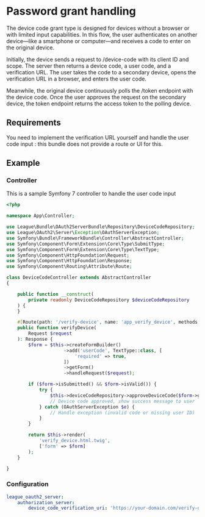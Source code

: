 # Password grant handling

The device code grant type is designed for devices without a browser or with limited input capabilities. In this flow, the user authenticates on another device—like a smartphone or computer—and receives a code to enter on the original device.

Initially, the device sends a request to /device-code with its client ID and scope. The server then returns a device code, a user code, and a verification URL. The user takes the code to a secondary device, opens the verification URL in a browser, and enters the user code.

Meanwhile, the original device continuously polls the /token endpoint with the device code. Once the user approves the request on the secondary device, the token endpoint returns the access token to the polling device.

## Requirements

You need to implement the verification URL yourself and handle the user code input : this bundle does not provide a route or UI for this.

## Example

### Controller

This is a sample Symfony 7 controller to handle the user code input

```php
<?php

namespace App\Controller;

use League\Bundle\OAuth2ServerBundle\Repository\DeviceCodeRepository;
use League\OAuth2\Server\Exception\OAuthServerException;
use Symfony\Bundle\FrameworkBundle\Controller\AbstractController;
use Symfony\Component\Form\Extension\Core\Type\SubmitType;
use Symfony\Component\Form\Extension\Core\Type\TextType;
use Symfony\Component\HttpFoundation\Request;
use Symfony\Component\HttpFoundation\Response;
use Symfony\Component\Routing\Attribute\Route;

class DeviceCodeController extends AbstractController
{

    public function __construct(
        private readonly DeviceCodeRepository $deviceCodeRepository
    ) {
    }

    #[Route(path: '/verify-device', name: 'app_verify_device', methods: ['GET', 'POST'])]
    public function verifyDevice(
        Request $request
    ): Response {
        $form = $this->createFormBuilder()
                     ->add('userCode', TextType::class, [
                         'required' => true,
                     ])
                     ->getForm()
                     ->handleRequest($request);

        if ($form->isSubmitted() && $form->isValid()) {
            try {
                $this->deviceCodeRepository->approveDeviceCode($form->get('userCode')->getData(), $this->getUser()->getId());
                // Device code approved, show success message to user
            } catch (OAuthServerException $e) {
                // Handle exception (invalid code or missing user ID)
            }
        }

        return $this->render(
            'verify_device.html.twig',
            ['form' => $form]
        );
    }

}
```

### Configuration

```yaml
league_oauth2_server:
    authorization_server:
        device_code_verification_uri: 'https://your-domain.com/verify-device'
```
